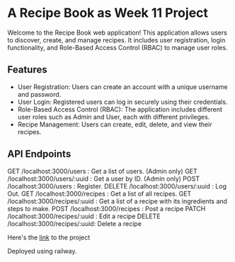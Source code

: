 # A Recipe Book as Week 11 Project
Welcome to the Recipe Book web application! This application allows users to discover, create, and manage recipes. It includes user registration, 
login functionality, and Role-Based Access Control (RBAC) to manage user roles.

## Features 
- User Registration: Users can create an account with a unique username and password.
- User Login: Registered users can log in securely using their credentials.
- Role-Based Access Control (RBAC): The application includes different user roles such as Admin and User, each with different privileges.
- Recipe Management: Users can create, edit, delete, and view their recipes.


## API Endpoints

GET /localhost:3000/users : Get a list of users. (Admin only)
GET /localhost:3000/users/:uuid : Get a user by ID. (Admin only)
POST /localhost:3000/users : Register.
DELETE /localhost:3000/users/:uuid : Log Out.
GET /localhost:3000/recipes : Get a list of all recipes.
GET /localhost:3000/recipes/:uuid : Get a list of a recipe with its ingredients and steps to make.
POST /localhost:3000/recipes : Post a recipe 
PATCH /localhost:3000/recipes/:uuid : Edit a recipe
DELETE /localhost:3000/recipes/:uuid: Delete a recipe


Here's the [link](https://week-11-heypuni-production.up.railway.app) to the project

Deployed using railway.
